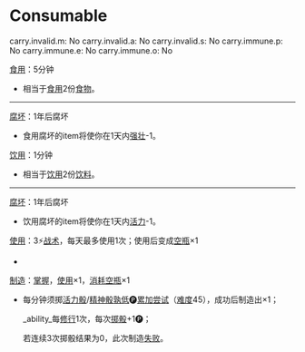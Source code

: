 # Consumable

carry.invalid.m: No
carry.invalid.a: No
carry.invalid.s: No
carry.immune.p: No
carry.immune.e: No
carry.immune.o: No

<aside>

[食用](https://www.notion.so/1b4d619a067b80248b00c209dab715fe?pvs=21)：5分钟

- 相当于[食用](https://www.notion.so/1b4d619a067b80248b00c209dab715fe?pvs=21)2份[食物](https://www.notion.so/1b3d619a067b808f8beafe180e8eb22f?pvs=21)。

---

[腐坏](https://www.notion.so/1b3d619a067b8039b1fecba63b680faf?pvs=21)：1年后腐坏

- 食用腐坏的item将使你在1天内[强壮](https://www.notion.so/1b3d619a067b8018b6a6d9d43490bbdc?pvs=21)-1。
</aside>

<aside>

[饮用](https://www.notion.so/1b4d619a067b80dba658f1da6870ce81?pvs=21)：1分钟

- 相当于[饮用](https://www.notion.so/1b4d619a067b80dba658f1da6870ce81?pvs=21)2份[饮料](https://www.notion.so/1b3d619a067b80f1bb44dd1a6cee8a70?pvs=21)。

---

[腐坏](https://www.notion.so/1b3d619a067b8039b1fecba63b680faf?pvs=21)：1年后腐坏

- 饮用腐坏的item将使你在1天内[活力](https://www.notion.so/1b3d619a067b805391c0d92f6a9c2e06?pvs=21)-1。
</aside>

<aside>

[使用](https://www.notion.so/1b3d619a067b80bbbbacd6817c707325?pvs=21)：3⚡️[战术](https://www.notion.so/1b3d619a067b8051b6eaffd160aee01c?pvs=21)，每天最多使用1次；使用后变成[空瓶](%E7%A9%BA%E7%93%B6%201bbd619a067b8003aad7cb1240d459b9.md)×1

- 
</aside>

<aside>

[制造](https://www.notion.so/1b3d619a067b801fa93ed39d82423e41?pvs=21)：[掌握](https://www.notion.so/1bbd619a067b8027b2c4c36ed02b8d05?pvs=21)，[使用](https://www.notion.so/1b3d619a067b80bbbbacd6817c707325?pvs=21)×1，[消耗](https://www.notion.so/1b3d619a067b80789d16e44120e1be39?pvs=21)[空瓶](%E7%A9%BA%E7%93%B6%201bbd619a067b8003aad7cb1240d459b9.md)×1

- 每分钟须掷[活力骰](https://www.notion.so/1b3d619a067b8019a494fecc31aaaafa?pvs=21)/[精神骰](https://www.notion.so/1b3d619a067b80a8a9ffef3e0057db9d?pvs=21)[孰低](https://www.notion.so/1b3d619a067b80129f8ad6f93d692b0b?pvs=21)🅟[累加尝试](https://www.notion.so/1b3d619a067b803aa44aee27ccd6ce77?pvs=21)（[难度](https://www.notion.so/1b3d619a067b80fbbc95dc0c033f5e3c?pvs=21)45），成功后制造出×1；
    
    _ability_每[修行](https://www.notion.so/1b3d619a067b8027a1ece32be2309cd4?pvs=21)1次，每次[掷骰](https://www.notion.so/1b3d619a067b80f89c53e38483e535c4?pvs=21)+1🅟；
    
    若连续3次掷骰结果为0，此次制造[失败](https://www.notion.so/1b8d619a067b80a7b45ffcc04ed1cfd3?pvs=21)。
    
</aside>